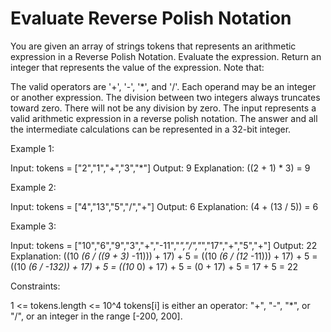 # Evaluate Reverse Polish Notation

You are given an array of strings tokens that represents an arithmetic expression in a Reverse Polish Notation.
Evaluate the expression. Return an integer that represents the value of the expression.
Note that:

The valid operators are '+', '-', '*', and '/'.
Each operand may be an integer or another expression.
The division between two integers always truncates toward zero.
There will not be any division by zero.
The input represents a valid arithmetic expression in a reverse polish notation.
The answer and all the intermediate calculations can be represented in a 32-bit integer.

Example 1:

Input: tokens = ["2","1","+","3","*"]
Output: 9
Explanation: ((2 + 1) * 3) = 9

Example 2:

Input: tokens = ["4","13","5","/","+"]
Output: 6
Explanation: (4 + (13 / 5)) = 6

Example 3:

Input: tokens = ["10","6","9","3","+","-11","*","/","*","17","+","5","+"]
Output: 22
Explanation: ((10 *(6 / ((9 + 3)* -11))) + 17) + 5
= ((10 *(6 / (12* -11))) + 17) + 5
= ((10 *(6 / -132)) + 17) + 5
= ((10* 0) + 17) + 5
= (0 + 17) + 5
= 17 + 5
= 22

Constraints:

1 <= tokens.length <= 10^4
tokens[i] is either an operator: "+", "-", "*", or "/", or an integer in the range [-200, 200].
